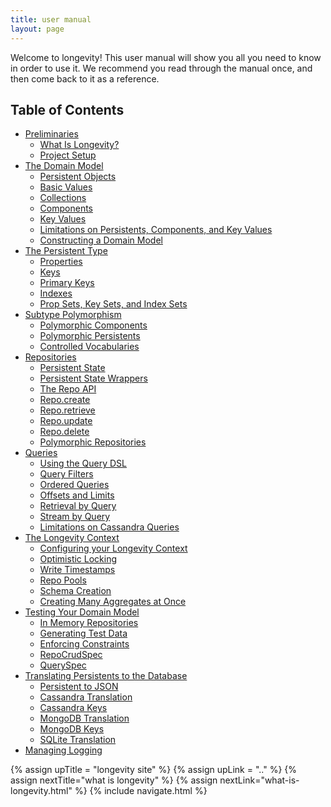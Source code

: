 ```yaml
---
title: user manual
layout: page
---
```


Welcome to longevity! This user manual will show you all you need to
know in order to use it. We recommend you read through the manual
once, and then come back to it as a reference.

## Table of Contents

- [Preliminaries](prelims)
  - [What Is Longevity?](prelims/what-is-longevity.html)
  - [Project Setup](prelims/project-setup.html)
- [The Domain Model](model)
  - [Persistent Objects](model/persistents.html)
  - [Basic Values](model/basics.html)
  - [Collections](model/collections.html)
  - [Components](model/components.html)
  - [Key Values](model/key-values.html)
  - [Limitations on Persistents, Components, and Key Values](model/limitations.html)
  - [Constructing a Domain Model](model/model.html)
- [The Persistent Type](ptype)
  - [Properties](ptype/properties.html)
  - [Keys](ptype/keys.html)
  - [Primary Keys](ptype/primary-keys.html)
  - [Indexes](ptype/indexes.html)
  - [Prop Sets, Key Sets, and Index Sets](ptype/sets.html)
- [Subtype Polymorphism](poly)
  - [Polymorphic Components](poly/components.html)
  - [Polymorphic Persistents](poly/persistents.html)
  - [Controlled Vocabularies](poly/cv.html)
- [Repositories](repo)
  - [Persistent State](repo/persistent-state.html)
  - [Persistent State Wrappers](repo/pstate-wrappers.html)
  - [The Repo API](repo/repo-api.html)
  - [Repo.create](repo/create.html)
  - [Repo.retrieve](repo/retrieve.html)
  - [Repo.update](repo/update.html)
  - [Repo.delete](repo/delete.html)
  - [Polymorphic Repositories](repo/poly.html)  
- [Queries](query)
  - [Using the Query DSL](query/dsl.html)
  - [Query Filters](query/filters.html)
  - [Ordered Queries](query/order-by.html)
  - [Offsets and Limits](query/limit-offset.html)
  - [Retrieval by Query](query/retrieve-by.html)
  - [Stream by Query](query/stream-by.html)
  - [Limitations on Cassandra Queries](query/cassandra-query-limits.html)
- [The Longevity Context](context)
  - [Configuring your Longevity Context](context/config.html)
  - [Optimistic Locking](context/opt-lock.html)
  - [Write Timestamps](context/write-timestamps.html)
  - [Repo Pools](context/repo-pools.html)
  - [Schema Creation](context/schema-creation.html)
  - [Creating Many Aggregates at Once](context/create-many.html)
- [Testing Your Domain Model](testing)
  - [In Memory Repositories](testing/in-mem-repos.html)
  - [Generating Test Data](testing/test-data.html)
  - [Enforcing Constraints](testing/constraints.html)
  - [RepoCrudSpec](testing/repo-crud-spec.html)
  - [QuerySpec](testing/query-spec.html)
- [Translating Persistents to the Database](translation)
  - [Persistent to JSON](translation/json.html)
  - [Cassandra Translation](translation/cassandra.html)
  - [Cassandra Keys](translation/cassandra-keys.html)
  - [MongoDB Translation](translation/mongo.html)
  - [MongoDB Keys](translation/mongo-keys.html)
  - [SQLite Translation](translation/sqlite.html)
- [Managing Logging](logging.html)

{% assign upTitle = "longevity site" %}
{% assign upLink = ".." %}
{% assign nextTitle="what is longevity" %}
{% assign nextLink="what-is-longevity.html" %}
{% include navigate.html %}
